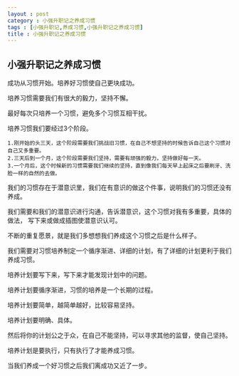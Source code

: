 ```yaml
---
layout : post
category : 小强升职记之养成习惯
tags : [小强升职记,养成习惯,小强升职记之养成习惯]
title : 小强升职记之养成习惯
---
```


## 小强升职记之养成习惯 ##
	
成功从习惯开始。培养好习惯使自己更块成功。

培养习惯需要我们有很大的毅力，坚持不懈。

最好每次只培养一个习惯，避免多个习惯互相干扰。

培养习惯我们要经过3个阶段。

	1.刚开始的头三天，这个阶段需要我们挑战旧习惯，在自己不想坚持的时候告诉自己这个习惯对自己又多重要。
	2.三天后到一个月，这个阶段需要我们坚持，需要有顽强的毅力，坚持做好每一天。
	3.一个月后，这个时候新的习惯需要我们继续的坚持，直到像我们每天早上起床之后要刷牙、洗脸一样的自然的去做。

我们的习惯存在于潜意识里，我们在有意识的做这个件事，说明我们的习惯还没有养成。

我们需要和我们的潜意识进行沟通，告诉潜意识，这个习惯对我有多重要，具体的做法， 写下来或做成插图使潜意识认可。

不断的重复愿景，就是我们多想想我们养成这个习惯之后是什么样子。

我们需要对习惯培养制定一个循序渐进、详细的计划，有了详细的计划更利于我们养成习惯。

培养计划要写下来，写下来才能发现计划中的问题。

培养计划要循序渐进，习惯的培养是一个长期的过程。

培养计划要简单，越简单越好，比较容易坚持。

培养计划要明确、具体。

然后将你的计划公之于众，在自己不能坚持，可以寻求其他的监督，使自己坚持。

培养计划是要执行，只有执行了才能养成习惯。

当我们养成一个好习惯之后我们离成功又近了一步。
